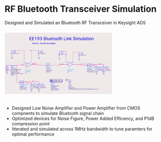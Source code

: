# RF Bluetooth Transceiver Simulation
Designed and Simulated an Bluetooth RF Transceiver in Keysight ADS
<div style="height:10px;font-size:1px;">&nbsp;</div>

<img src="assets/RF.png" height="200" alt="RF Sim">
<div style="height:20px;font-size:1px;">&nbsp;</div>

* Designed Low Noise Amplifier and Power Amplifier from CMOS compnents to simulate Bluetooth signal chain
* Optimized devices for Noise Figure, Power Added Efficency, and P1dB compression point
* Itterated and simulated across 1MHz bandwidth to tune paramters for optimal performance

